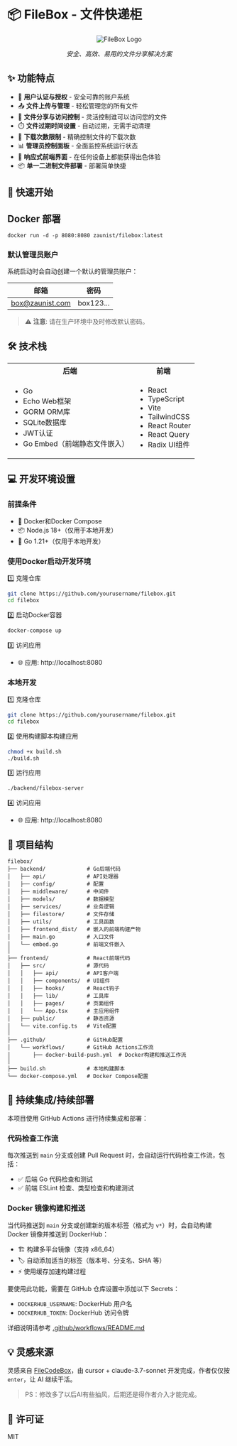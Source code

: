 # 📦 FileBox - 文件快递柜

<div align="center">
  
![FileBox Logo](https://img.shields.io/badge/FileBox-文件分享系统-blue?style=for-the-badge&logo=dropbox)

*安全、高效、易用的文件分享解决方案*

</div>

## ✨ 功能特点

- 🔐 **用户认证与授权** - 安全可靠的账户系统
- 📤 **文件上传与管理** - 轻松管理您的所有文件
- 🔗 **文件分享与访问控制** - 灵活控制谁可以访问您的文件
- ⏱️ **文件过期时间设置** - 自动过期，无需手动清理
- 🔢 **下载次数限制** - 精确控制文件的下载次数
- 📊 **管理员控制面板** - 全面监控系统运行状态
- 📱 **响应式前端界面** - 在任何设备上都能获得出色体验
- 📦 **单一二进制文件部署** - 部署简单快捷

## 🚀 快速开始

## Docker 部署

`docker run -d -p 8080:8080 zaunist/filebox:latest`

### 默认管理员账户

系统启动时会自动创建一个默认的管理员账户：

| 邮箱 | 密码 |
|------|------|
| box@zaunist.com | box123... |

> ⚠️ **注意**: 请在生产环境中及时修改默认密码。

## 🛠️ 技术栈

<table>
  <tr>
    <th>后端</th>
    <th>前端</th>
  </tr>
  <tr>
    <td>
      <ul>
        <li>Go</li>
        <li>Echo Web框架</li>
        <li>GORM ORM库</li>
        <li>SQLite数据库</li>
        <li>JWT认证</li>
        <li>Go Embed（前端静态文件嵌入）</li>
      </ul>
    </td>
    <td>
      <ul>
        <li>React</li>
        <li>TypeScript</li>
        <li>Vite</li>
        <li>TailwindCSS</li>
        <li>React Router</li>
        <li>React Query</li>
        <li>Radix UI组件</li>
      </ul>
    </td>
  </tr>
</table>

## 💻 开发环境设置

### 前提条件
- 🐳 Docker和Docker Compose
- 📦 Node.js 18+（仅用于本地开发）
- 🔧 Go 1.21+（仅用于本地开发）

### 使用Docker启动开发环境

1️⃣ 克隆仓库
```bash
git clone https://github.com/yourusername/filebox.git
cd filebox
```

2️⃣ 启动Docker容器
```bash
docker-compose up
```

3️⃣ 访问应用
- 🌐 应用: http://localhost:8080

### 本地开发

1️⃣ 克隆仓库
```bash
git clone https://github.com/yourusername/filebox.git
cd filebox
```

2️⃣ 使用构建脚本构建应用
```bash
chmod +x build.sh
./build.sh
```

3️⃣ 运行应用
```bash
./backend/filebox-server
```

4️⃣ 访问应用
- 🌐 应用: http://localhost:8080

## 📂 项目结构

```
filebox/
├── backend/             # Go后端代码
│   ├── api/             # API处理器
│   ├── config/          # 配置
│   ├── middleware/      # 中间件
│   ├── models/          # 数据模型
│   ├── services/        # 业务逻辑
│   ├── filestore/       # 文件存储
│   ├── utils/           # 工具函数
│   ├── frontend_dist/   # 嵌入的前端构建产物
│   ├── main.go          # 入口文件
│   └── embed.go         # 前端文件嵌入
│
├── frontend/            # React前端代码
│   ├── src/             # 源代码
│   │   ├── api/         # API客户端
│   │   ├── components/  # UI组件
│   │   ├── hooks/       # React钩子
│   │   ├── lib/         # 工具库
│   │   ├── pages/       # 页面组件
│   │   └── App.tsx      # 主应用组件
│   ├── public/          # 静态资源
│   └── vite.config.ts   # Vite配置
│
├── .github/             # GitHub配置
│   └── workflows/       # GitHub Actions工作流
│       ├── docker-build-push.yml  # Docker构建和推送工作流
│
├── build.sh             # 本地构建脚本
└── docker-compose.yml   # Docker Compose配置
```

## 🔄 持续集成/持续部署

本项目使用 GitHub Actions 进行持续集成和部署：

### 代码检查工作流

每次推送到 `main` 分支或创建 Pull Request 时，会自动运行代码检查工作流，包括：

- ✅ 后端 Go 代码检查和测试
- ✅ 前端 ESLint 检查、类型检查和构建测试

### Docker 镜像构建和推送

当代码推送到 `main` 分支或创建新的版本标签（格式为 `v*`）时，会自动构建 Docker 镜像并推送到 DockerHub：

- 🏗️ 构建多平台镜像（支持 x86_64）
- 🏷️ 自动添加适当的标签（版本号、分支名、SHA 等）
- ⚡ 使用缓存加速构建过程

要使用此功能，需要在 GitHub 仓库设置中添加以下 Secrets：
- `DOCKERHUB_USERNAME`: DockerHub 用户名
- `DOCKERHUB_TOKEN`: DockerHub 访问令牌

详细说明请参考 [.github/workflows/README.md](.github/workflows/README.md)

## 💡 灵感来源

灵感来自 [FileCodeBox](https://github.com/vastsa/FileCodeBox)，由 cursor + claude-3.7-sonnet 开发完成，作者仅仅按 `enter`，让 AI 继续干活。

> PS：修改多了以后AI有些抽风，后期还是得作者介入才能完成。

## 📜 许可证

MIT